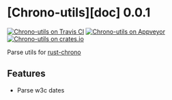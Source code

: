 [Chrono-utils][doc] 0.0.1
====================

[![Chrono-utils on Travis CI][travis-image]][travis]
[![Chrono-utils on Appveyor][appveyor-image]][appveyor]
[![Chrono-utils on crates.io][cratesio-image]][cratesio]

[travis-image]: https://travis-ci.org/lifthrasiir/rust-chrono-utils.svg?branch=master
[travis]: https://travis-ci.org/lifthrasiir/rust-chrono-utils
[appveyor-image]: https://ci.appveyor.com/api/projects/status/o83jn08389si56fy/branch/master?svg=true
[appveyor]: https://ci.appveyor.com/project/lifthrasiir/rust-chrono-utils/branch/master
[cratesio-image]: https://img.shields.io/crates/v/chrono.svg
[cratesio]: https://crates.io/crates/chrono

Parse utils for [rust-chrono](https://github.com/lifthrasiir/rust-chrono)

## Features

* Parse w3c dates

